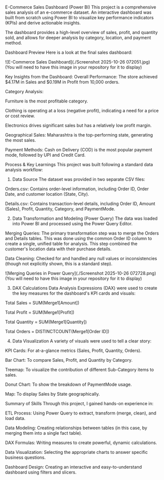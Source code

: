 E-Commerce Sales Dashboard (Power BI)
This project is a comprehensive sales analysis of an e-commerce dataset. An interactive dashboard was built from scratch using Power BI to visualize key performance indicators (KPIs) and derive actionable insights.

The dashboard provides a high-level overview of sales, profit, and quantity sold, and allows for deeper analysis by category, location, and payment method.

Dashboard Preview
Here is a look at the final sales dashboard:

![E-Commerce Sales Dashboard](./Screenshot 2025-10-26 072051.jpg) (You will need to have this image in your repository for it to display)

Key Insights from the Dashboard:
Overall Performance: The store achieved $4.17M in Sales and $0.19M in Profit from 10,000 orders.

Category Analysis:

Furniture is the most profitable category.

Clothing is operating at a loss (negative profit), indicating a need for a price or cost review.

Electronics drives significant sales but has a relatively low profit margin.

Geographical Sales: Maharashtra is the top-performing state, generating the most sales.

Payment Methods: Cash on Delivery (COD) is the most popular payment mode, followed by UPI and Credit Card.

Process & Key Learnings
This project was built following a standard data analysis workflow:

1. Data Source
The dataset was provided in two separate CSV files:

Orders.csv: Contains order-level information, including Order ID, Order Date, and customer location (State, City).

Details.csv: Contains transaction-level details, including Order ID, Amount (Sales), Profit, Quantity, Category, and PaymentMode.

2. Data Transformation and Modeling (Power Query)
The data was loaded into Power BI and processed using the Power Query Editor.

Merging Queries: The primary transformation step was to merge the Orders and Details tables. This was done using the common Order ID column to create a single, unified table for analysis. This step combined the customer's location data with their purchase details.

Data Cleaning: Checked for and handled any null values or inconsistencies (though not explicitly shown, this is a standard step).

![Merging Queries in Power Query](./Screenshot 2025-10-26 072728.png) (You will need to have this image in your repository for it to display)

3. DAX Calculations
Data Analysis Expressions (DAX) were used to create the key measures for the dashboard's KPI cards and visuals:

Total Sales = SUM(Merge1[Amount])

Total Profit = SUM(Merge1[Profit])

Total Quantity = SUM(Merge1[Quantity])

Total Orders = DISTINCTCOUNT(Merge1[Order ID])

4. Data Visualization
A variety of visuals were used to tell a clear story:

KPI Cards: For at-a-glance metrics (Sales, Profit, Quantity, Orders).

Bar Chart: To compare Sales, Profit, and Quantity by Category.

Treemap: To visualize the contribution of different Sub-Category items to sales.

Donut Chart: To show the breakdown of PaymentMode usage.

Map: To display Sales by State geographically.

Summary of Skills
Through this project, I gained hands-on experience in:

ETL Process: Using Power Query to extract, transform (merge, clean), and load data.

Data Modeling: Creating relationships between tables (in this case, by merging them into a single fact table).

DAX Formulas: Writing measures to create powerful, dynamic calculations.

Data Visualization: Selecting the appropriate charts to answer specific business questions.

Dashboard Design: Creating an interactive and easy-to-understand dashboard using filters and slicers.
